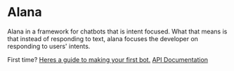 # Alana

Alana in a framework for chatbots that is intent focused. What that means is that instead of responding to text, alana focuses the developer on responding to users' intents.

First time? [Heres a guide to making your first bot.](/my-first-bot.md)
[API Documentation](/api/introduction.md)